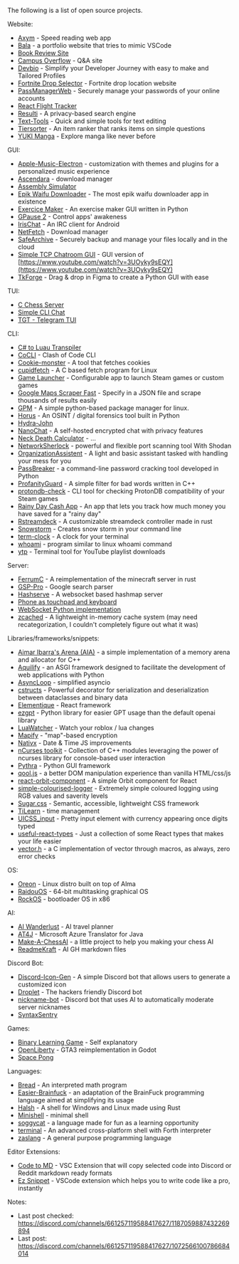 The following is a list of open source projects.

Website:
- [Axym](https://axym.davidewiest.com/read) - Speed reading web app
- [Bala](https://github.com/invincibleinventor/bala) - a portfolio website that tries to mimic VSCode
- [Book Review Site](https://book-review-website.onrender.com/)
- [Campus Overflow](https://campus-overflow-nextjs.vercel.app/questions) - Q&A site
- [Devbio](https://github.com/loganbriggs08/Devbio) - Simplify your Developer Journey with easy to make and Tailored Profiles
- [Fortnite Drop Selector](https://alexistb2904.github.io/FortniteDropSelector/) - Fortnite drop location website
- [PassManagerWeb](https://github.com/PassManagerWeb/PassManagerWeb) - Securely manage your passwords of your online accounts
- [React Flight Tracker](https://react-flight-tracker.apoorva64.com/)
- [Resulti](https://resulti.net/) - A privacy-based search engine
- [Text-Tools](https://tt.ascyt.com/main) - Quick and simple tools for text editing
- [Tiersorter](https://github.com/Ascyt/tiersorter) - An item ranker that ranks items on simple questions
- [YUKI Manga](https://github.com/danielasakpa/Manga_Website) - Explore manga like never before

GUI:
- [Apple-Music-Electron](https://github.com/Zolvy/Apple-Music-Electron) - customization with themes and plugins for a personalized music experience
- [Ascendara](https://github.com/tagoWorks/ascendara) - download manager
- [Assembly Simulator](https://github.com/AfonsoFaria20s/assembly-simulator)
- [Epik Waifu Downloader](https://github.com/Wind-Explorer/epik-waifu-downloader) - The most epik waifu downloader app in existence
- [Exercice Maker](https://github.com/Ikytsu/Exercice-Maker) - An exercise maker GUI written in Python 
- [GPause 2](https://github.com/wind-explorer/gpause-2) - Control apps' awakeness
- [IrisChat](https://github.com/umutcamliyurt/IrisChat) - An IRC client for Android
- [NetFetch](https://github.com/yorokeu/NetFetch) - Download manager
- [SafeArchive](https://github.com/KafetzisThomas/SafeArchive) - Securely backup and manage your files locally and in the cloud
- [Simple TCP Chatroom GUI](https://github.com/Ikytsu/Simple-TCP-ChatRoomGui) - GUI version of [https://www.youtube.com/watch?v=3UOyky9sEQY](https://www.youtube.com/watch?v=3UOyky9sEQY)
- [TkForge](https://github.com/Axorax/tkforge) - Drag & drop in Figma to create a Python GUI with ease

TUI:
- [C Chess Server](https://github.com/OosterwijkJack/C-Chess-Server)
- [Simple CLI Chat](https://github.com/gosuwachu/chat)
- [TGT - Telegram TUI](https://github.com/FedericoBruzzone/tgt)

CLI:
- [C# to Luau Transpiler](https://github.com/R-unic/roblox-cs)
- [CoCLI](https://github.com/gXLg/cocli) - Clash of Code CLI
- [Cookie-monster](https://github.com/sojoyork/Cookie-monster) - A tool that fetches cookies
- [cupidfetch](https://github.com/frankischilling/cupidfetch) - A C based fetch program for Linux
- [Game Launcher](https://github.com/RealViper8/GameLauncher) - Configurable app to launch Steam games or custom games 
- [Google Maps Scraper Fast](https://github.com/LorennMarque/Google-Maps-Scraper-Fast) - Specify in a JSON file and scrape thousands of results easily
- [GPM](https://github.com/CyberDudeJ/gpm) - A simple python-based package manager for linux.
- [Horus](https://github.com/6abd/horus) - An OSINT / digital forensics tool built in Python
- [Hydra-John](https://github.com/sojoyork/Hydra-John)
- [NanoChat](https://github.com/umutcamliyurt/NanoChat) - A self-hosted encrypted chat with privacy features
- [Neck Death Calculator](https://github.com/Another-Ashl3y/neck_death_calc) - ...
- [NetworkSherlock](https://github.com/HalilDeniz/NetworkSherlock) - powerful and flexible port scanning tool With Shodan
- [OrganizationAssistent](https://github.com/AleksaMilosevic07/OrganizationAssistent) - A light and basic assistant tasked with handling your mess for you
- [PassBreaker](https://github.com/HalilDeniz/PassBreaker) - a command-line password cracking tool developed in Python
- [ProfanityGuard](https://github.com/AleksaMilosevic07/ProfanityGuard) - A simple filter for bad words written in C++
- [protondb-check](https://github.com/gpskwlkr/protondb-check) - CLI tool for checking ProtonDB compatibility of your Steam games
- [Rainy Day Cash App](https://github.com/daniilnahl/Rainy-Day-Cash-App) - An app that lets you track how much money you have saved for a "rainy day"
- [Rstreamdeck](https://github.com/dragonblade316/Rstreamdeck) - A customizable streamdeck controller made in rust
- [Snowstorm](https://github.com/kittech0/snowstorm) - Creates snow storm in your command line
- [term-clock](https://github.com/Oliver12418/term-clock) - A clock for your terminal
- [whoami](https://github.com/samjamsh/whoami) - program similar to linux whoami command
- [ytp](https://github.com/PRANAV-S-V/ytp/) - Terminal tool for YouTube playlist downloads

Server:
- [FerrumC](https://github.com/ferrumc-rs/ferrumc) - A reimplementation of the minecraft server in rust
- [GSP-Pro](https://github.com/CallahanVentures/GSP-Pro) - Google search parser
- [Hashserve](https://github.com/mazylol/hashserve) - A websocket based hashmap server
- [Phone as touchpad and keyboard](https://github.com/AceExpert/phone-touchpad)
- [WebSocket Python implementation](https://github.com/AceExpert/ws)
- [zcached](https://github.com/sectasy0/zcached) - A lightweight in-memory cache system (may need recategorization, I couldn't completely figure out what it was)

Libraries/frameworks/snippets:
- [Aimar Ibarra's Arena (AIA)](https://github.com/AimarIbarra/aia) - a simple implementation of a memory arena and allocator for C++
- [Aquilify](https://github.com/embrake/Aquilify) - an ASGI framework designed to facilitate the development of web applications with Python
- [AsyncLoop](https://github.com/bendeez/AsyncLoop) - simplified asyncio
- [cstructs](https://github.com/yntha/cstructs) - Powerful decorator for serialization and deserialization between dataclasses and binary data
- [Elementique](https://github.com/react-elementique/elementique) - React framework
- [ezgpt](https://github.com/Ascyt/ezgpt/) - Python library for easier GPT usage than the default openai library
- [LuaWatcher](https://github.com/Lolikarbuzik/luawatcher) - Watch your roblox / lua changes
- [Mapify](https://github.com/RubeMeuleman/mapify) - "map"-based encryption
- [Nativx](https://medium.com/towardsdev/working-with-dates-and-times-in-javascript-using-nativx-5dc1127c1d57) - Date & Time JS improvements
- [nCurses toolkit](https://github.com/ignabelitzky/ncurses-toolkit) - Collection of C++ modules leveraging the power of ncurses library for console-based user interaction
- [Pythra](https://github.com/itsredx/pythra) - Python GUI framework
- [qool.js](https://www.npmjs.com/package/qool.js) - a better DOM manipulation experience than vanilla HTML/css/js
- [react-orbit-component](https://github.com/uhmpasterig/react-orbit-component) - A simple Orbit component for React
- [simple-colourised-logger](https://www.npmjs.com/package/simple-colourised-logger) - Extremely simple coloured logging using RGB values and saverity levels
- [Sugar.css](https://sugar-css.com/) - Semantic, accessible, lightweight CSS framework
- [TiLearn](https://bancie.github.io/TiLearn/) - time management
- [UICSS_input](https://github.com/hub-wanderer/UICSS_input) - Pretty input element with currency appearing once digits typed
- [useful-react-types](https://github.com/uhmpasterig/useful-react-types) - Just a collection of some React types that makes your life easier
- [vector.h](https://github.com/VoidPointerLover69/vector.h) - a C implementation of vector through macros, as always, zero error checks

OS:
- [Oreon](https://oreonproject.org/) - Linux distro built on top of Alma
- [RaidouOS](https://github.com/AptRock327/RaidouOS) - 64-bit multitasking graphical OS
- [RockOS](https://github.com/kamkanev/RockOS) - bootloader OS in x86

AI:
- [AI Wanderlust](https://dev.to/programordie/ai-travel-planner-cg9) - AI travel planner
- [AT4J](https://github.com/brenoepics/at4j) - Microsoft Azure Translator for Java
- [Make-A-ChessAI](https://github.com/Ikytsu/Make-A-ChessAI) - a little project to help you making your chess AI 
- [ReadmeKraft](https://github.com/TheShiveshNetwork/readmekraft) - AI GH markdown files

Discord Bot:
- [Discord-Icon-Gen](https://github.com/NoVa-Gh0ul/Discord-Icon-Gen) - A simple Discord bot that allows users to generate a customized icon
- [Droplet](https://droplet.erarnitox.de/) - The hackers friendly Discord bot
- [nickname-bot](https://github.com/RobinHirst11/nickname-bot) - Discord bot that uses AI to automatically moderate server nicknames 
- [SyntaxSentry](https://github.com/harshtiwari47/SyntaxSentryBot)

Games:
- [Binary Learning Game](https://bradleeharr.github.io/BinaryGame/) - Self explanatory
- [OpenLiberty](https://github.com/FOSS-Supremacy/OpenLiberty) - GTA3 reimplementation in Godot
- [Space Pong](https://github.com/Deathbringer98/Space-Pong)

Languages:
- [Bread](https://github.com/ArticOff/Bread) - An interpreted math program
- [Easier-Brainfuck](https://github.com/Ikytsu/Easier-BrainFuck-Intepreter) - an adaptation of the BrainFuck programming language aimed at simplifying its usage
- [Halsh](https://github.com/skubed0007/halsh) - A shell for Windows and Linux made using Rust
- [Minishell](https://github.com/ERROR244/minishell.git) - minimal shell
- [soggycat](https://github.com/warranty99/soggycat) - a language made for fun as a learning opportunity
- [terminal](https://github.com/RealViper8/terminal) - An advanced cross-platform shell with Forth interpreter
- [zaslang](https://github.com/rudy-in/zaslang) - A general purpose programming language

Editor Extensions:
- [Code to MD](https://github.com/dlchamp/Code-to-MD/) - VSC Extension that will copy selected code into Discord or Reddit markdown ready formats
- [Ez Snippet](https://marketplace.visualstudio.com/items?itemName=snipc.ezsnippet) - VSCode extension which helps you to write code like a pro, instantly


Notes:
- Last post checked: https://discord.com/channels/661257119588417627/1187059887432269894
- Last post: https://discord.com/channels/661257119588417627/1072566100786684014
